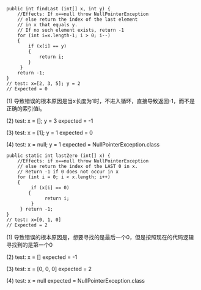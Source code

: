 ```
public int findLast (int[] x, int y) {
    //Effects: If x==null throw NullPointerException 
    // else return the index of the last element    
    // in x that equals y. 
    // If no such element exists, return -1
    for (int i=x.length-1; i > 0; i--) 
    { 
        if (x[i] == y) 
        {
            return i; 
        }
     }
    return -1; 
}
// test: x=[2, 3, 5]; y = 2
// Expected = 0
```
(1) 导致错误的根本原因是当x长度为1时，不进入循环，直接导致返回-1，而不是正确的索引值i。

(2) test: x = []; y = 3	expected = -1

(3) test: x = [1]; y = 1	expected = 0

(4) test: x = null; y = 1	expected = NullPointerException.class

```
public static int lastZero (int[] x) {
    //Effects: if x==null throw NullPointerException
    // else return the index of the LAST 0 in x.
    // Return -1 if 0 does not occur in x
    for (int i = 0; i < x.length; i++)
    {
         if (x[i] == 0)
        {
              return i;
         } 
     } return -1;
}
// test: x=[0, 1, 0]
// Expected = 2
```
(1) 导致错误的根本原因是，想要寻找的是最后一个0，但是按照现在的代码逻辑寻找到的是第一个0

(2) test: x = []		expected = -1

(3) test: x = [0, 0, 0]		expected = 2

(4) test: x = null		expected = NullPointerException.class

